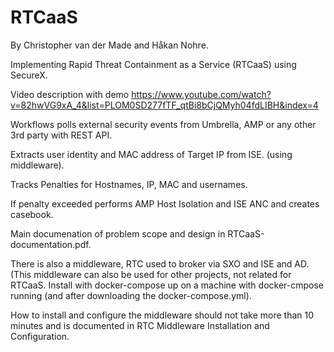 # RTCaaS
By Christopher van der Made and Håkan Nohre.

Implementing Rapid Threat Containment as a Service (RTCaaS) using SecureX.

Video description with demo https://www.youtube.com/watch?v=82hwVG9xA_4&list=PLOM0SD277fTF_qtBi8bCjQMyh04fdLIBH&index=4

Workflows polls external security events from Umbrella, AMP or any other 3rd party with REST API.

Extracts user identity and MAC address of Target IP from ISE. (using middleware).

Tracks Penalties for Hostnames, IP, MAC and usernames.

If penalty exceeded performs AMP Host Isolation and ISE ANC and creates casebook.

Main documenation of problem scope and design in RTCaaS-documentation.pdf.

There is also a middleware, RTC used to broker via SXO and ISE and AD. (This middleware can also be used for other projects, not related for RTCaaS.
Install with docker-compose up on a machine with docker-cmpose running (and after downloading the docker-compose.yml).

How to install and configure the middleware should not take more than 10 minutes and is documented in RTC Middleware Installation and Configuration.
